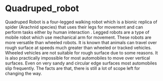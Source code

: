 # Quadruped_robot
Quadruped Robot is a four-legged walking robot which is a bionic replica of spider (Arachnid species) that uses their legs for movement and can perform tasks either by human interaction . 
Legged robots are a type of mobile robot which use mechanical arm for movement. These robots are more versatile than wheeled robots. It is known that animals can travel over rough surface at speeds much greater than wheeled or tracked vehicles. Wheeled vehicles are not suitable for rough surface due to some reasons. 
It is also practically impossible for most automobiles to move over vertical surfaces. Even on very sandy and circular edge surfaces most automobiles slip frequently. The facts are that, there is still a lot of scope left for changing the way.

